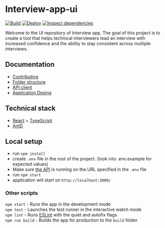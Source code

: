 # Interview-app-ui
[![Build](https://github.com/3PillarGlobal-Czechia/interview-app-ui/actions/workflows/build.yml/badge.svg)](https://github.com/3PillarGlobal-Czechia/interview-app-ui/actions/workflows/build.yml)
[![Deploy](https://github.com/3PillarGlobal-Czechia/interview-app-ui/actions/workflows/deploy.yml/badge.svg)](https://github.com/3PillarGlobal-Czechia/interview-app-ui/actions/workflows/deploy.yml)
[![Inspect dependencies](https://github.com/3PillarGlobal-Czechia/interview-app-ui/actions/workflows/inspect.yml/badge.svg)](https://github.com/3PillarGlobal-Czechia/interview-app-ui/actions/workflows/inspect.yml)

Welcome to the UI repository of Interview app. The goal of this project is to create a tool that helps technical interviewers lead an interview with increased confidence and the ability to stay consistent across multiple interviews.

## Documentation

- [Contributing](CONTRIBUTING.md)
- [Folder structure](docs/FOLDER_STRUCTURE.md)
- [API client](docs/API_CLIENT.md)
- [Application Desing](docs/DESIGN.md)

## Technical stack
- [React](https://reactjs.org/) + [TypeScript](https://www.typescriptlang.org/)
- [AntD](https://ant.design/)

## Local setup

- run `npm install`
- create `.env` file in the root of the project. (look into .env.example for expected values)
- Make sure [the API](https://github.com/3PillarGlobal-Czechia/interview-app-api) is running on the URL specified in the `.env` file
- run `npm start`
- application will start on `http://localhost:3000/`

### Other scripts

`npm start` - Runs the app in the development mode \
`npm test` - Launches the test runner in the interactive watch mode \
`npm lint` - Runs [ESLint](https://eslint.org/) with the quiet and autofix flags \
`npm run build` - Builds the app for production to the `build` folder

